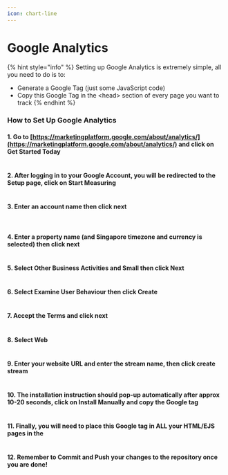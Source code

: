 ```yaml
---
icon: chart-line
---
```


# Google Analytics

{% hint style="info" %}
Setting up Google Analytics is extremely simple, all you need to do is to:

* Generate a Google Tag (just some JavaScript code)
* Copy this Google Tag in the \<head> section of every page you want to track
{% endhint %}

### How to Set Up Google Analytics

#### 1. Go to [https://marketingplatform.google.com/about/analytics/](https://marketingplatform.google.com/about/analytics/) and click on Get Started Today

<figure><img src="../../.gitbook/assets/ga-1.webp" alt=""><figcaption></figcaption></figure>

#### 2. After logging in to your Google Account, you will be redirected to the Setup page, click on Start Measuring

<figure><img src="../../.gitbook/assets/ga-2.png" alt=""><figcaption></figcaption></figure>

#### 3. Enter an account name then click next

<figure><img src="../../.gitbook/assets/ga-3.avif" alt=""><figcaption></figcaption></figure>

<figure><img src="../../.gitbook/assets/ga-4.avif" alt=""><figcaption></figcaption></figure>

#### 4. Enter a property name (and Singapore timezone and currency is selected) then click next

<figure><img src="../../.gitbook/assets/ga-5.avif" alt=""><figcaption></figcaption></figure>

#### 5. Select Other Business Activities and Small then click Next

<figure><img src="../../.gitbook/assets/ga-6.avif" alt=""><figcaption></figcaption></figure>

#### 6. Select Examine User Behaviour then click Create

<figure><img src="../../.gitbook/assets/ga-7.avif" alt=""><figcaption></figcaption></figure>

#### 7. Accept the Terms and click next

<figure><img src="../../.gitbook/assets/ga-8.png" alt=""><figcaption></figcaption></figure>

#### 8. Select Web

<figure><img src="../../.gitbook/assets/ga-9.avif" alt=""><figcaption></figcaption></figure>

#### 9. Enter your website URL and enter the stream name, then click create stream

<figure><img src="../../.gitbook/assets/ga-10.avif" alt=""><figcaption></figcaption></figure>

#### 10. The installation instruction should pop-up automatically after approx 10-20 seconds, click on Install Manually and copy the Google tag

<figure><img src="../../.gitbook/assets/ga-11.avif" alt=""><figcaption></figcaption></figure>

#### 11. Finally, you will need to place this Google tag in ALL your HTML/EJS pages in the

<figure><img src="../../.gitbook/assets/ga-12.avif" alt=""><figcaption></figcaption></figure>

#### 12. Remember to Commit and Push your changes to the repository once you are done!
